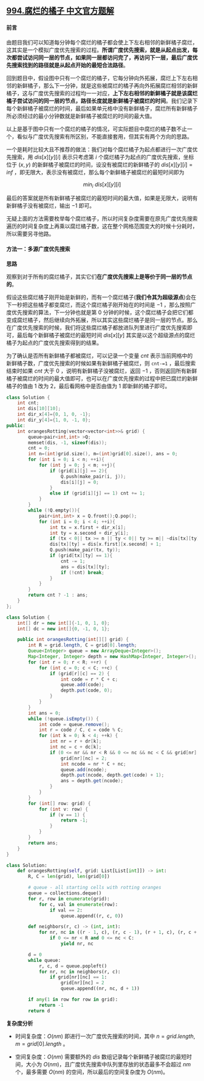 ## [994.腐烂的橘子 中文官方题解](https://leetcode.cn/problems/rotting-oranges/solutions/100000/fu-lan-de-ju-zi-by-leetcode-solution)

#### 前言

由题目我们可以知道每分钟每个腐烂的橘子都会使上下左右相邻的新鲜橘子腐烂，这其实是一个模拟广度优先搜索的过程。**所谓广度优先搜索，就是从起点出发，每次都尝试访问同一层的节点，如果同一层都访问完了，再访问下一层，最后广度优先搜索找到的路径就是从起点开始的最短合法路径**。 

回到题目中，假设图中只有一个腐烂的橘子，它每分钟向外拓展，腐烂上下左右相邻的新鲜橘子，那么下一分钟，就是这些被腐烂的橘子再向外拓展腐烂相邻的新鲜橘子，这与广度优先搜索的过程均一一对应，**上下左右相邻的新鲜橘子就是该腐烂橘子尝试访问的同一层的节点，路径长度就是新鲜橘子被腐烂的时间**。我们记录下每个新鲜橘子被腐烂的时间，最后如果单元格中没有新鲜橘子，腐烂所有新鲜橘子所必须经过的最小分钟数就是新鲜橘子被腐烂的时间的最大值。

以上是基于图中只有一个腐烂的橘子的情况，可实际题目中腐烂的橘子数不止一个，看似与广度优先搜索有所区别，不能直接套用，但其实有两个方向的思路。

一个是耗时比较大且不推荐的做法：我们对每个腐烂橘子为起点都进行一次广度优先搜索，用 $dis[x][y][i]$ 表示只考虑第 $i$ 个腐烂橘子为起点的广度优先搜索，坐标位于 $(x, y)$ 的新鲜橘子被腐烂的时间，设没有被腐烂的新鲜橘子的 $dis[x][y][i]=inf$ ，即无限大，表示没有被腐烂，那么每个新鲜橘子被腐烂的最短时间即为

$$min_{i}\ dis[x][y][i]$$

最后的答案就是所有新鲜橘子被腐烂的最短时间的最大值，如果是无限大，说明有新鲜橘子没有被腐烂，输出 $-1$ 即可。

无疑上面的方法需要枚举每个腐烂橘子，所以时间复杂度需要在原先广度优先搜索遍历的时间复杂度上再乘以腐烂橘子数，这在整个网格范围变大的时候十分耗时，所以需要另寻他路。

#### 方法一：多源广度优先搜索

**思路**

观察到对于所有的腐烂橘子，其实它们**在广度优先搜索上是等价于同一层的节点的**。

假设这些腐烂橘子刚开始是新鲜的，而有一个腐烂橘子(**我们令其为超级源点**)会在下一秒把这些橘子都变腐烂，而这个腐烂橘子刚开始在的时间是 $-1$ ，那么按照广度优先搜索的算法，下一分钟也就是第 $0$ 分钟的时候，这个腐烂橘子会把它们都变成腐烂橘子，然后继续向外拓展，所以其实这些腐烂橘子是同一层的节点。那么在广度优先搜索的时候，我们将这些腐烂橘子都放进队列里进行广度优先搜索即可，最后每个新鲜橘子被腐烂的最短时间 $dis[x][y]$ 其实是以这个超级源点的腐烂橘子为起点的广度优先搜索得到的结果。

为了确认是否所有新鲜橘子都被腐烂，可以记录一个变量 $cnt$ 表示当前网格中的新鲜橘子数，广度优先搜索的时候如果有新鲜橘子被腐烂，则 `cnt-=1` ，最后搜索结束时如果 $cnt$ 大于 $0$ ，说明有新鲜橘子没被腐烂，返回 $-1$ ，否则返回所有新鲜橘子被腐烂的时间的最大值即可，也可以在广度优先搜索的过程中把已腐烂的新鲜橘子的值由 $1$ 改为 $2$，最后看网格中是否由值为 $1$ 即新鲜的橘子即可。

```C++ [sol1-C++]
class Solution {
    int cnt;
    int dis[10][10];
    int dir_x[4]={0, 1, 0, -1};
    int dir_y[4]={1, 0, -1, 0};
public:
    int orangesRotting(vector<vector<int>>& grid) {
        queue<pair<int,int> >Q;
        memset(dis, -1, sizeof(dis));
        cnt = 0;
        int n=(int)grid.size(), m=(int)grid[0].size(), ans = 0;
        for (int i = 0; i < n; ++i){
            for (int j = 0; j < m; ++j){
                if (grid[i][j] == 2){
                    Q.push(make_pair(i, j));
                    dis[i][j] = 0;
                }
                else if (grid[i][j] == 1) cnt += 1;
            }
        }
        while (!Q.empty()){
            pair<int,int> x = Q.front();Q.pop();
            for (int i = 0; i < 4; ++i){
                int tx = x.first + dir_x[i];
                int ty = x.second + dir_y[i];
                if (tx < 0|| tx >= n || ty < 0|| ty >= m|| ~dis[tx][ty] || !grid[tx][ty]) continue;
                dis[tx][ty] = dis[x.first][x.second] + 1;
                Q.push(make_pair(tx, ty));
                if (grid[tx][ty] == 1){
                    cnt -= 1;
                    ans = dis[tx][ty];
                    if (!cnt) break;
                }
            }
        }
        return cnt ? -1 : ans;
    }
};
```
```Java [sol1-Java]
class Solution {
    int[] dr = new int[]{-1, 0, 1, 0};
    int[] dc = new int[]{0, -1, 0, 1};

    public int orangesRotting(int[][] grid) {
        int R = grid.length, C = grid[0].length;
        Queue<Integer> queue = new ArrayDeque<Integer>();
        Map<Integer, Integer> depth = new HashMap<Integer, Integer>();
        for (int r = 0; r < R; ++r) {
            for (int c = 0; c < C; ++c) {
                if (grid[r][c] == 2) {
                    int code = r * C + c;
                    queue.add(code);
                    depth.put(code, 0);
                }
            }
        }
        int ans = 0;
        while (!queue.isEmpty()) {
            int code = queue.remove();
            int r = code / C, c = code % C;
            for (int k = 0; k < 4; ++k) {
                int nr = r + dr[k];
                int nc = c + dc[k];
                if (0 <= nr && nr < R && 0 <= nc && nc < C && grid[nr][nc] == 1) {
                    grid[nr][nc] = 2;
                    int ncode = nr * C + nc;
                    queue.add(ncode);
                    depth.put(ncode, depth.get(code) + 1);
                    ans = depth.get(ncode);
                }
            }
        }
        for (int[] row: grid) {
            for (int v: row) {
                if (v == 1) {
                    return -1;
                }
            }
        }
        return ans;
    }
}
```
```Python [sol1-Python3]
class Solution:
    def orangesRotting(self, grid: List[List[int]]) -> int:
        R, C = len(grid), len(grid[0])

        # queue - all starting cells with rotting oranges
        queue = collections.deque()
        for r, row in enumerate(grid):
            for c, val in enumerate(row):
                if val == 2:
                    queue.append((r, c, 0))

        def neighbors(r, c) -> (int, int):
            for nr, nc in ((r - 1, c), (r, c - 1), (r + 1, c), (r, c + 1)):
                if 0 <= nr < R and 0 <= nc < C:
                    yield nr, nc

        d = 0
        while queue:
            r, c, d = queue.popleft()
            for nr, nc in neighbors(r, c):
                if grid[nr][nc] == 1:
                    grid[nr][nc] = 2
                    queue.append((nr, nc, d + 1))

        if any(1 in row for row in grid):
            return -1
        return d
```

**复杂度分析**

- 时间复杂度：$O(nm)$
即进行一次广度优先搜索的时间，其中 $n=grid.length$, $m=grid[0].length$ 。

- 空间复杂度：$O(nm)$
需要额外的 $dis$ 数组记录每个新鲜橘子被腐烂的最短时间，大小为 $O(nm)$，且广度优先搜索中队列里存放的状态最多不会超过 $nm$ 个，最多需要 $O(nm)$ 的空间，所以最后的空间复杂度为 $O(nm)$。